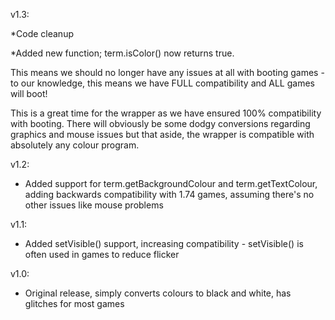 v1.3:

*Code cleanup

*Added new function; term.isColor() now returns true.

This means we should no longer have any issues at all with booting games - to our knowledge, this means we have FULL compatibility and ALL games will boot!

This is a great time for the wrapper as we have ensured 100% compatibility with booting. There will obviously be some dodgy conversions regarding graphics and mouse issues but that aside, the wrapper is compatible with absolutely any colour program.

v1.2:

* Added support for term.getBackgroundColour and term.getTextColour, adding backwards compatibility with 1.74 games, assuming there's no other issues like mouse problems

v1.1:

* Added setVisible() support, increasing compatibility - setVisible() is often used in games to reduce flicker

v1.0:

* Original release, simply converts colours to black and white, has glitches for most games
